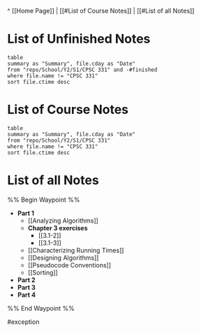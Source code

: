 ^ [[Home Page]] | 
[[#List of Course Notes]] | [[#List of all Notes]]

# List of Unfinished Notes
```dataview
table
summary as "Summary", file.cday as "Date"
from "repo/School/Y2/S1/CPSC 331" and -#finished
where file.name != "CPSC 331"
sort file.ctime desc
```
# List of Course Notes
```dataview
table
summary as "Summary", file.cday as "Date"
from "repo/School/Y2/S1/CPSC 331"
where file.name != "CPSC 331"
sort file.ctime desc
```

# List of all Notes
%% Begin Waypoint %%
- **Part 1**
	- [[Analyzing Algorithms]]
	- **Chapter 3 exercises**
		- [[3.1-2]]
		- [[3.1-3]]
	- [[Characterizing Running Times]]
	- [[Designing Algorithms]]
	- [[Pseudocode Conventions]]
	- [[Sorting]]
- **Part 2**
- **Part 3**
- **Part 4**

%% End Waypoint %%

#exception